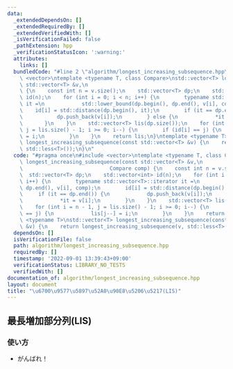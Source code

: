 ```yaml
---
data:
  _extendedDependsOn: []
  _extendedRequiredBy: []
  _extendedVerifiedWith: []
  _isVerificationFailed: false
  _pathExtension: hpp
  _verificationStatusIcon: ':warning:'
  attributes:
    links: []
  bundledCode: "#line 2 \"algorithm/longest_increasing_subsequence.hpp\"\n#include\
    \ <vector>\ntemplate <typename T, class Compare>\nstd::vector<T> longest_increasing_subsequence(const\
    \ std::vector<T> &v,\n                                              Compare comp)\
    \ {\n    const int n = v.size();\n    std::vector<T> dp;\n    std::vector<int>\
    \ id(n);\n    for (int i = 0; i < n; i++) {\n        typename std::vector<T>::iterator\
    \ it =\n            std::lower_bound(dp.begin(), dp.end(), v[i], comp);\n    \
    \    id[i] = std::distance(dp.begin(), it);\n        if (it == dp.end()) {\n \
    \           dp.push_back(v[i]);\n        } else {\n            *it = v[i];\n \
    \       }\n    }\n    std::vector<T> lis(dp.size());\n    for (int i = n - 1,\
    \ j = lis.size() - 1; i >= 0; i--) {\n        if (id[i] == j) {\n            lis[j--]\
    \ = i;\n        }\n    }\n    return lis;\n}\ntemplate <typename T>\nstd::vector<T>\
    \ longest_increasing_subsequence(const std::vector<T> &v) {\n    return longest_increasing_subsequence(v,\
    \ std::less<T>());\n}\n"
  code: "#pragma once\n#include <vector>\ntemplate <typename T, class Compare>\nstd::vector<T>\
    \ longest_increasing_subsequence(const std::vector<T> &v,\n                  \
    \                            Compare comp) {\n    const int n = v.size();\n  \
    \  std::vector<T> dp;\n    std::vector<int> id(n);\n    for (int i = 0; i < n;\
    \ i++) {\n        typename std::vector<T>::iterator it =\n            std::lower_bound(dp.begin(),\
    \ dp.end(), v[i], comp);\n        id[i] = std::distance(dp.begin(), it);\n   \
    \     if (it == dp.end()) {\n            dp.push_back(v[i]);\n        } else {\n\
    \            *it = v[i];\n        }\n    }\n    std::vector<T> lis(dp.size());\n\
    \    for (int i = n - 1, j = lis.size() - 1; i >= 0; i--) {\n        if (id[i]\
    \ == j) {\n            lis[j--] = i;\n        }\n    }\n    return lis;\n}\ntemplate\
    \ <typename T>\nstd::vector<T> longest_increasing_subsequence(const std::vector<T>\
    \ &v) {\n    return longest_increasing_subsequence(v, std::less<T>());\n}"
  dependsOn: []
  isVerificationFile: false
  path: algorithm/longest_increasing_subsequence.hpp
  requiredBy: []
  timestamp: '2022-09-01 13:39:43+09:00'
  verificationStatus: LIBRARY_NO_TESTS
  verifiedWith: []
documentation_of: algorithm/longest_increasing_subsequence.hpp
layout: document
title: "\u6700\u9577\u5897\u52A0\u90E8\u5206\u5217(LIS)"
---
```


## 最長増加部分列(LIS)
### 使い方
- がんばれ！